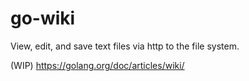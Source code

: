 # go-wiki

View, edit, and save text files via http to the file system.

(WIP) https://golang.org/doc/articles/wiki/
